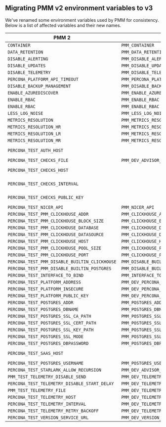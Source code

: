 ## Migrating PMM v2 environment variables to v3
We've renamed some environment variables used by PMM for consistency.
Below is a list of affected variables and their new names.

| PMM 2                                         | PMM 3                                      | Comments                                                     |
|-----------------------------------------------|--------------------------------------------|--------------------------------------------------------------|
| `CONTAINER`                                   | `PMM_CONTAINER`                            |                                                              |
| `DATA_RETENTION`                              | `PMM_DATA_RETENTION`                       |                                                              |
| `DISABLE_ALERTING`                            | `PMM_DISABLE_ALERTING`                     |                                                              |
| `DISABLE_UPDATES`                             | `PMM_DISABLE_UPDATES`                      |                                                              |
| `DISABLE_TELEMETRY`                           | `PMM_DISABLE_TELEMETRY`                    |                                                              |
| `PERCONA_PLATFORM_API_TIMEOUT`                | `PMM_PERCONA_PLATFORM_API_TIMEOUT`         |                                                              |
| `DISABLE_BACKUP_MANAGEMENT`                   | `PMM_DISABLE_BACKUP_MANAGEMENT`            |                                                              |
| `ENABLE_AZUREDISCOVER`                        | `PMM_ENABLE_AZURE_DISCOVER`                |                                                              |
| `ENABLE_RBAC`                                 | `PMM_ENABLE_RBAC`                          |                                                              |
| `ENABLE_RBAC`                                 | `PMM_ENABLE_RBAC`                          |                                                              |
| `LESS_LOG_NOISE`                              | `PMM_LESS_LOG_NOISE`                       |                                                              |
| `METRICS_RESOLUTION`                          | `PMM_METRICS_RESOLUTION`                   |                                                              |
| `METRICS_RESOLUTION_HR`                       | `PMM_METRICS_RESOLUTION_HR`                |                                                              |
| `METRICS_RESOLUTION_LR`                       | `PMM_METRICS_RESOLUTION_LR`                |                                                              |
| `METRICS_RESOLUTION_MR`                       | `PMM_METRICS_RESOLUTION_MR`                |                                                              |
| `PERCONA_TEST_AUTH_HOST`                      |                                            | Removed in PMM v3, use `PMM_DEV_PERCONA_PLATFORM_ADDRESS`    |
| `PERCONA_TEST_CHECKS_FILE`                    | `PMM_DEV_ADVISOR_CHECKS_FILE`              |                                                              |
| `PERCONA_TEST_CHECKS_HOST`                    |                                            | Removed in PMM v3, use `PMM_DEV_PERCONA_PLATFORM_ADDRESS`    |
| `PERCONA_TEST_CHECKS_INTERVAL`                |                                            | Removed in PMM v3 as it wasn't actually used.                |
| `PERCONA_TEST_CHECKS_PUBLIC_KEY`              |                                            | Removed in PMM v3, use `PMM_DEV_PERCONA_PLATFORM_PUBLIC_KEY` |
| `PERCONA_TEST_NICER_API`                      | `PMM_NICER_API`                            |                                                              |
| `PERCONA_TEST_PMM_CLICKHOUSE_ADDR`            | `PMM_CLICKHOUSE_ADDR`                      |                                                              |
| `PERCONA_TEST_PMM_CLICKHOUSE_BLOCK_SIZE`      | `PMM_CLICKHOUSE_BLOCK_SIZE`                |                                                              |
| `PERCONA_TEST_PMM_CLICKHOUSE_DATABASE`        | `PMM_CLICKHOUSE_DATABASE`                  |                                                              |
| `PERCONA_TEST_PMM_CLICKHOUSE_DATASOURCE`      | `PMM_CLICKHOUSE_DATASOURCE`                |                                                              |
| `PERCONA_TEST_PMM_CLICKHOUSE_HOST`            | `PMM_CLICKHOUSE_HOST`                      |                                                              |
| `PERCONA_TEST_PMM_CLICKHOUSE_POOL_SIZE`       | `PMM_CLICKHOUSE_POOL_SIZE`                 |                                                              |
| `PERCONA_TEST_PMM_CLICKHOUSE_PORT`            | `PMM_CLICKHOUSE_PORT`                      |                                                              |
| `PERCONA_TEST_PMM_DISABLE_BUILTIN_CLICKHOUSE` | `PMM_DISABLE_BUILTIN_CLICKHOUSE`           |                                                              |
| `PERCONA_TEST_PMM_DISABLE_BUILTIN_POSTGRES`   | `PMM_DISABLE_BUILTIN_POSTGRES`             |                                                              |
| `PERCONA_TEST_INTERFACE_TO_BIND`              | `PMM_INTERFACE_TO_BIND`                    |                                                              |
| `PERCONA_TEST_PLATFORM_ADDRESS`               | `PMM_DEV_PERCONA_PLATFORM_ADDRESS`         |                                                              |
| `PERCONA_TEST_PLATFORM_INSECURE`              | `PMM_DEV_PERCONA_PLATFORM_INSECURE`        |                                                              |
| `PERCONA_TEST_PLATFORM_PUBLIC_KEY`            | `PMM_DEV_PERCONA_PLATFORM_PUBLIC_KEY`      |                                                              |
| `PERCONA_TEST_POSTGRES_ADDR`                  | `PMM_POSTGRES_ADDR`                        |                                                              |
| `PERCONA_TEST_POSTGRES_DBNAME`                | `PMM_POSTGRES_DBNAME`                      |                                                              |
| `PERCONA_TEST_POSTGRES_SSL_CA_PATH`           | `PMM_POSTGRES_SSL_CA_PATH`                 |                                                              |
| `PERCONA_TEST_POSTGRES_SSL_CERT_PATH`         | `PMM_POSTGRES_SSL_CERT_PATH`               |                                                              |
| `PERCONA_TEST_POSTGRES_SSL_KEY_PATH`          | `PMM_POSTGRES_SSL_KEY_PATH`                |                                                              |
| `PERCONA_TEST_POSTGRES_SSL_MODE`              | `PMM_POSTGRES_SSL_MODE`                    |                                                              |
| `PERCONA_TEST_POSTGRES_DBPASSWORD`            | `PMM_POSTGRES_DBPASSWORD`                  |                                                              |
| `PERCONA_TEST_SAAS_HOST`                      |                                            | Removed in PMM v3, use `PMM_DEV_PERCONA_PLATFORM_ADDRESS`    |
| `PERCONA_TEST_POSTGRES_USERNAME`              | `PMM_POSTGRES_USERNAME`                    |                                                              |
| `PERCONA_TEST_STARLARK_ALLOW_RECURSION`       | `PMM_DEV_ADVISOR_STARLARK_ALLOW_RECURSION` |                                                              |
| `PMM_TEST_TELEMETRY_DISABLE_SEND`             | `PMM_DEV_TELEMETRY_DISABLE_SEND`           |                                                              |
| `PERCONA_TEST_TELEMETRY_DISABLE_START_DELAY`  | `PMM_DEV_TELEMETRY_DISABLE_START_DELAY`    |                                                              |
| `PMM_TEST_TELEMETRY_FILE`                     | `PMM_DEV_TELEMETRY_FILE`                   |                                                              |
| `PERCONA_TEST_TELEMETRY_HOST`                 | `PMM_DEV_TELEMETRY_HOST`                   |                                                              |
| `PERCONA_TEST_TELEMETRY_INTERVAL`             | `PMM_DEV_TELEMETRY_INTERVAL`               |                                                              |
| `PERCONA_TEST_TELEMETRY_RETRY_BACKOFF`        | `PMM_DEV_TELEMETRY_RETRY_BACKOFF`          |                                                              |                 
| `PERCONA_TEST_VERSION_SERVICE_URL`            | `PMM_DEV_VERSION_SERVICE_URL`              |                                                              |
